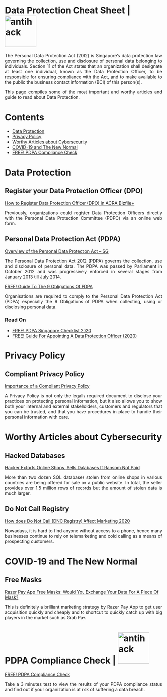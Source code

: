 # Data Protection Cheat Sheet | <img width="100" src="https://www.antihack.me/public/demoassets/images/logo.png" alt="antihack">


<p align="justify">The Personal Data Protection Act (2012) is Singapore’s data protection law governing the collection, use and disclosure of personal data belonging to individuals.  Section 11 of the Act states that an organization shall designate at least one individual, known as the Data Protection Officer, to be responsible for ensuring compliance with the Act, and to make available to the public the business contact information (BCI) of this person(s).</p>

<p align="justify">This page compiles some of the most important and worthy articles and guide to read about Data Protection.</p>

# Contents
* [Data Protection](/README.md#data-protection)
* [Privacy Policy](/README.md#privacy-policy)
* [Worthy Articles about Cybersecurity](/README.md#worthy-articles-about-cybersecurity)
* [COVID-19 and The New Normal](/README.md#covid-19-and-the-new-normal)
* [FREE! PDPA Compliance Check](/README.md#pdpa-compliance-check--)




# Data Protection

## Register your Data Protection Officer (DPO)
[How to Register Data Protection Officer (DPO) in ACRA Bizfile+](https://www.privacy.com.sg/resources/register-data-protection-officer-dpo/)<p align="justify">Previously, organizations could register Data Protection Officers directly with the Personal Data Protection Committee (PDPC) via an online web form.</p>

## Personal Data Protection Act (PDPA)
[Overview of the Personal Data Protection Act – SG](https://www.privacy.com.sg/resources/overview-of-the-personal-data-protection-act-singapore/)<p align="justify">The Personal Data Protection Act 2012 (PDPA) governs the collection, use and disclosure of personal data. The PDPA was passed by Parliament in October 2012 and was progressively enforced in several stages from January 2013 till July 2014.</p>

[FREE! Guide To The 9 Obligations Of PDPA](https://www.privacy.com.sg/resources/9-obligations-of-pdpa/)<p align="justify">Organisations are required to comply to the Personal Data Protection Act (PDPA) especially the 9 Obligations of PDPA when collecting, using or disclosing personal data.</p>

### Read On
* [FREE! PDPA Singapore Checklist 2020](https://www.privacy.com.sg/resources/pdpa-singapore-checklist/)
* [FREE! Guide For Appointing A Data Protection Officer (2020)](https://www.privacy.com.sg/resources/appointing-a-data-protection-officer/)

# Privacy Policy

## Compliant Privacy Policy
[Importance of a Compliant Privacy Policy](https://www.privacy.com.sg/resources/free-privacy-policy-review/)<p align="justify">A Privacy Policy is not only the legally required document to disclose your practices on protecting personal information, but it also allows you to show both your internal and external stakeholders, customers and regulators that you can be trusted, and that you have procedures in place to handle their personal information with care.</p>

# Worthy Articles about Cybersecurity

## Hacked Databases
[Hacker Extorts Online Shops, Sells Databases If Ransom Not Paid](https://www.privacy.com.sg/cybersecurity/hacker-extorts-online-shops-sells-databases-if-ransom-not-paid/)<p align="justify">More than two dozen SQL databases stolen from online shops in various countries are being offered for sale on a public website. In total, the seller provides over 1.5 million rows of records but the amount of stolen data is much larger.</p>

## Do Not Call Registry
[How does Do Not Call (DNC Registry) Affect Marketing 2020](https://www.privacy.com.sg/resources/dnc-registry/)<p align="justify">Nowadays, it is hard to find anyone without access to a phone, hence many businesses continue to rely on telemarketing and cold calling as a means of prospecting customers.</p>

# COVID-19 and The New Normal

## Free Masks
[Razer Pay App Free Masks: Would You Exchange Your Data For A Piece Of Mask?](https://www.privacy.com.sg/privacy/razer-pay-app/)<p align="justify">This is definitely a brilliant marketing strategy by Razer Pay App to get user acquisition quickly and cheaply and to shortcut to quickly catch up with big players in the market such as Grab Pay.</p>

# PDPA Compliance Check | <img width="100" src="https://www.antihack.me/public/demoassets/images/logo.png" alt="antihack">
[FREE! PDPA Compliance Check](https://www.privacy.com.sg/resources/free-pdpa-compliance-checkup/)<p align="justify">Take a 3 minutes test to view the results of your PDPA compliance status and find out if your organization is at risk of suffering a data breach.</p>


